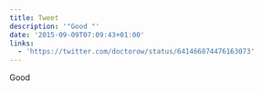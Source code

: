 ```yaml
---
title: Tweet
description: '"Good "'
date: '2015-09-09T07:09:43+01:00'
links:
  - 'https://twitter.com/doctorow/status/641466874476163073'
---
```

Good 
